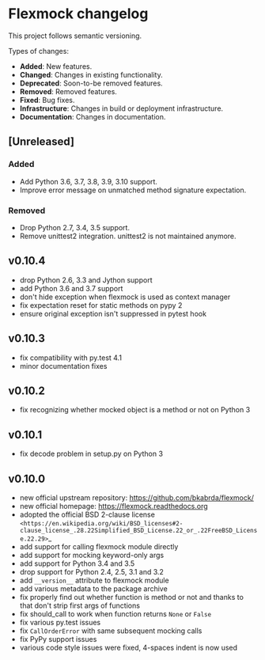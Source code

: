 # Flexmock changelog

This project follows semantic versioning.

Types of changes:

- **Added**: New features.
- **Changed**: Changes in existing functionality.
- **Deprecated**: Soon-to-be removed features.
- **Removed**: Removed features.
- **Fixed**: Bug fixes.
- **Infrastructure**: Changes in build or deployment infrastructure.
- **Documentation**: Changes in documentation.

## [Unreleased]

### Added

- Add Python 3.6, 3.7, 3.8, 3.9, 3.10 support.
- Improve error message on unmatched method signature expectation.

### Removed

- Drop Python 2.7, 3.4, 3.5 support.
- Remove unittest2 integration. unittest2 is not maintained anymore.

## v0.10.4

- drop Python 2.6, 3.3 and Jython support
- add Python 3.6 and 3.7 support
- don't hide exception when flexmock is used as context manager
- fix expectation reset for static methods on pypy 2
- ensure original exception isn't suppressed in pytest hook

## v0.10.3

- fix compatibility with py.test 4.1
- minor documentation fixes

## v0.10.2

- fix recognizing whether mocked object is a method or not on Python 3

## v0.10.1

- fix decode problem in setup.py on Python 3

## v0.10.0

- new official upstream repository: https://github.com/bkabrda/flexmock/
- new official homepage: https://flexmock.readthedocs.org
- adopted the official BSD 2-clause license
  `<https://en.wikipedia.org/wiki/BSD_licenses#2-clause_license_.28.22Simplified_BSD_License.22_or_.22FreeBSD_License.22.29>`_
- add support for calling flexmock module directly
- add support for mocking keyword-only args
- add support for Python 3.4 and 3.5
- drop support for Python 2.4, 2.5, 3.1 and 3.2
- add ``__version__`` attribute to flexmock module
- add various metadata to the package archive
- fix properly find out whether function is method or not
  and thanks to that don't strip first args of functions
- fix should_call to work when function returns ``None`` or ``False``
- fix various py.test issues
- fix ``CallOrderError`` with same subsequent mocking calls
- fix PyPy support issues
- various code style issues were fixed, 4-spaces indent is now used
